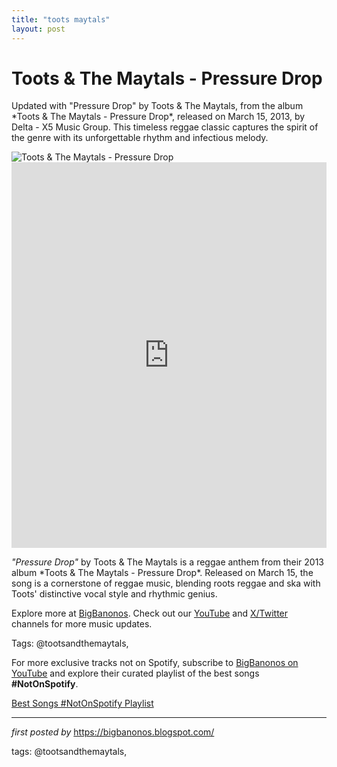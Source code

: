 ```yaml
---
title: "toots maytals"
layout: post
---
```

<!-- Title of the Post -->
<h1 >Toots & The Maytals - Pressure Drop</h1> <!-- Introductory Text -->
<p >Updated with "Pressure Drop" by Toots & The Maytals, from the album *Toots & The Maytals - Pressure Drop*, released on March 15, 2013, by Delta - X5 Music Group. This timeless reggae classic captures the spirit of the genre with its unforgettable rhythm and infectious melody.</p> <!-- Featured Image -->
<div > <img src="https://m.media-amazon.com/images/I/51ztt383ZnL._UF1000,1000_QL80_.jpg" alt="Toots & The Maytals - Pressure Drop" />
</div> <!-- YouTube Video Embed -->
<div > <iframe width="100%" height="617" src="https://www.youtube.com/embed/DKVB_CtU8XQ" title="Pressure Drop" frameborder="0" allow="accelerometer; autoplay; clipboard-write; encrypted-media; gyroscope; picture-in-picture; web-share" referrerpolicy="strict-origin-when-cross-origin" allowfullscreen></iframe>
</div> <!-- Song Information -->
<div > <p><em>"Pressure Drop"</em> by Toots & The Maytals is a reggae anthem from their 2013 album *Toots & The Maytals - Pressure Drop*. Released on March 15, the song is a cornerstone of reggae music, blending roots reggae and ska with Toots' distinctive vocal style and rhythmic genius.</p>
</div> <!-- Footer Links -->
<div > <p>Explore more at <a href="https://bigbanonos.blogspot.com/" target="_blank">BigBanonos</a>. Check out our <a href="https://www.youtube.com/@BigBanonos" target="_blank">YouTube</a> and <a href="https://x.com/bigbanonos" target="_blank">X/Twitter</a> channels for more music updates.</p>
</div> <!-- Tags -->
<p >Tags: @tootsandthemaytals,</p>


<!--Subscribe and Playlist Links-->
<div>
    <p>For more exclusive tracks not on Spotify, subscribe to <a href="https://www.youtube.com/@BigBanonos" target="_blank">BigBanonos on YouTube</a> and explore their curated playlist of the best songs <strong>#NotOnSpotify</strong>.</p>
    <p><a href="https://www.youtube.com/playlist?list=PLtuNtuTatqI0kFahUCbtbfenC_ET5O_tr" target="_blank">Best Songs #NotOnSpotify Playlist<br /></a></p></div>

<hr />

<p><em>first posted by</em> <a href="https://bigbanonos.blogspot.com/" rel="noopener" target="_new">https://bigbanonos.blogspot.com/</a></p>

<p>tags: @tootsandthemaytals,</p>
